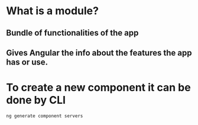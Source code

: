 # What is a module?

## Bundle of functionalities of the app
## Gives Angular the info about the features the app has or use.

# To create a new component it can be done by CLI

```
ng generate component servers
```